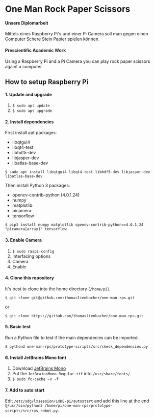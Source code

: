 # One Man Rock Paper Scissors

#### Unsere Diplomarbeit
Mittels eines Raspberry Pi's und einer Pi Camera soll man gegen einen Computer Schere Stein Papier
spielen können.

#### Prescientific Academic Work
Using a Raspberry Pi and a Pi Camera you can play rock paper scissors againt a computer

## How to setup Raspberry Pi

#### 1. Update and upgrade

1. `$ sudo apt update`
2. `$ sudo apt upgrade`

#### 2. Install dependencies

First install apt packages:

* libqtgui4
* libqt4-test
* libhdf5-dev
* libjasper-dev
* libatlas-base-dev

`$ sudo apt install libqtgui4 libqt4-test libhdf5-dev libjasper-dev libatlas-base-dev`

Then install Python 3 packages:

* opencv-contrib-python (4.0.1.24)
* numpy
* matplotlib
* picamera
* tensorflow

`$ pip3 install numpy matplotlib opencv-contrib-python==4.0.1.24 "picamera[array]" tensorflow `

#### 3. Enable Camera

1. `$ sudo raspi-config`
2. Interfacing options
3. Camera
4. Enable

#### 4. Clone this repository

It's best to clone into the home directory (`/home/pi`).

`$ git clone git@github.com:thomaslienbacher/one-man-rps.git`

or

`$ git clone https://github.com/thomaslienbacher/one-man-rps.git`

#### 5. Basic test

Run a Python file to test if the main dependecies can be imported.

`$ python3 one-man-rps/prototype-scripts/src/check_dependencies.py`

#### 6. Install JetBrains Mono font

1. Download [JetBrains Mono](https://www.jetbrains.com/lp/mono/)
2. Put the `JetBrainsMono-Regular.ttf` into `/usr/share/fonts/`
3. `$ sudo fc-cache -v -f`

#### 7. Add to auto start
Edit `/etc/xdg/lxsession/LXDE-pi/autostart` and add this line at the end `@/usr/bin/python3 /home/pi/one-man-rps/prototype-scripts/src/rps_robot.py`.
